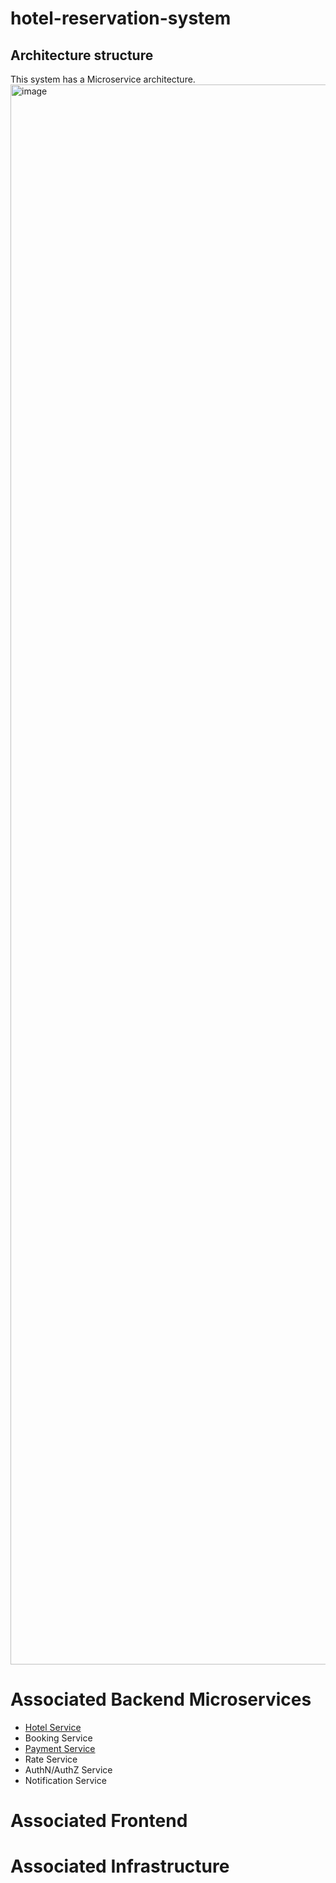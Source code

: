 # hotel-reservation-system

## Architecture structure
This system has a Microservice architecture.
<img width="5752" height="2528" alt="image" src="https://github.com/user-attachments/assets/72a1aeef-3d1c-4170-9265-454cd4bb9fbf" />



# Associated Backend Microservices
- [Hotel Service](https://github.com/sebenitezg/hotel-service)
- Booking Service
- [Payment Service](https://github.com/sebenitezg/hotel-payment-service)
- Rate Service
- AuthN/AuthZ Service
- Notification Service

# Associated Frontend

# Associated Infrastructure
